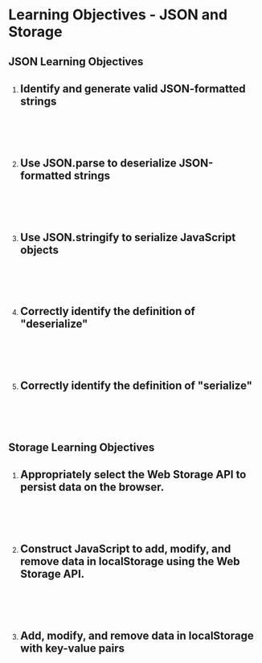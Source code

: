 # Learning Objectives - JSON and Storage

## JSON Learning Objectives
1. ## Identify and generate valid JSON-formatted strings
<br><br><br>

2. ## Use JSON.parse to deserialize JSON-formatted strings
<br><br><br>

3. ## Use JSON.stringify to serialize JavaScript objects
<br><br><br>

4. ## Correctly identify the definition of "deserialize"
<br><br><br>

5. ## Correctly identify the definition of "serialize"
<br><br><br>

## Storage Learning Objectives
1. ## Appropriately select the Web Storage API to persist data on the browser.
<br><br><br>

2. ## Construct JavaScript to add, modify, and remove data in localStorage using the Web Storage API.
<br><br><br>

3. ## Add, modify, and remove data in localStorage with key-value pairs